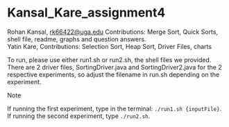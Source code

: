 # Kansal_Kare_assignment4

Rohan Kansal, rk66422@uga.edu Contributions: Merge Sort, Quick Sorts, shell file, readme, graphs and question answers.\
Yatin Kare,  Contributions: Selection Sort, Heap Sort, Driver Files, charts 

To run, please use either run1.sh or run2.sh, the shell files we provided. There are 2 driver files, SortingDriver.java and SortingDriver2.java for the 2 respective experiments, so adjust the filename in run.sh depending on the experiment.
> [!NOTE]
> If running the first experiment, type in the terminal: `./run1.sh {inputFile}`.
> If running the second experiment, type `./run2.sh`.

